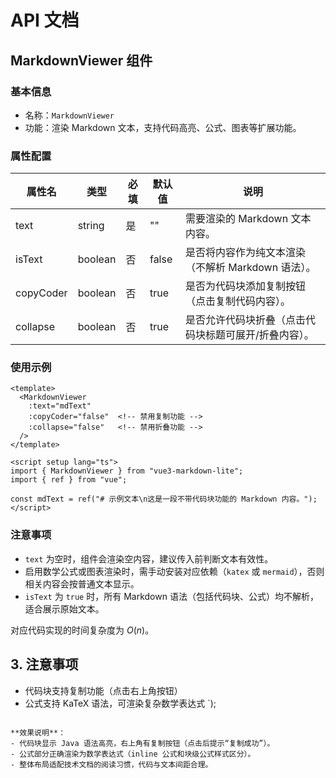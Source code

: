 
# API 文档

## MarkdownViewer 组件

### 基本信息
- 名称：`MarkdownViewer`
- 功能：渲染 Markdown 文本，支持代码高亮、公式、图表等扩展功能。


### 属性配置

| 属性名     | 类型    | 必填 | 默认值 | 说明                                                                 |
|------------|---------|------|--------|----------------------------------------------------------------------|
| text       | string  | 是   | ""     | 需要渲染的 Markdown 文本内容。                                       |
| isText     | boolean | 否   | false  | 是否将内容作为纯文本渲染（不解析 Markdown 语法）。                   |
| copyCoder  | boolean | 否   | true   | 是否为代码块添加复制按钮（点击复制代码内容）。                       |
| collapse   | boolean | 否   | true   | 是否允许代码块折叠（点击代码块标题可展开/折叠内容）。                 |


### 使用示例

```vue
<template>
  <MarkdownViewer 
    :text="mdText" 
    :copyCoder="false"  <!-- 禁用复制功能 -->
    :collapse="false"   <!-- 禁用折叠功能 -->
  />
</template>

<script setup lang="ts">
import { MarkdownViewer } from "vue3-markdown-lite";
import { ref } from "vue";

const mdText = ref("# 示例文本\n这是一段不带代码块功能的 Markdown 内容。");
</script>
```


### 注意事项
- `text` 为空时，组件会渲染空内容，建议传入前判断文本有效性。
- 启用数学公式或图表渲染时，需手动安装对应依赖（`katex` 或 `mermaid`），否则相关内容会按普通文本显示。
- `isText` 为 `true` 时，所有 Markdown 语法（包括代码块、公式）均不解析，适合展示原始文本。



对应代码实现的时间复杂度为 $O(n)$。

## 3. 注意事项
- 代码块支持复制功能（点击右上角按钮）
- 公式支持 KaTeX 语法，可渲染复杂数学表达式
  `);
  </script>

<style scoped>
.tech-doc {
  padding: 30px;
  background: #fff;
  border-radius: 8px;
  box-shadow: 0 2px 8px rgba(0,0,0,0.1);
}
</style>
```

**效果说明**：
- 代码块显示 Java 语法高亮，右上角有复制按钮（点击后提示“复制成功”）。
- 公式部分正确渲染为数学表达式（inline 公式和块级公式样式区分）。
- 整体布局适配技术文档的阅读习惯，代码与文本间距合理。



